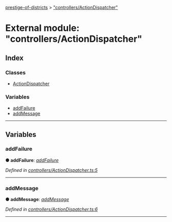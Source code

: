 [prestige-of-districts](../README.md) > ["controllers/ActionDispatcher"](../modules/_controllers_actiondispatcher_.md)

# External module: "controllers/ActionDispatcher"

## Index

### Classes

* [ActionDispatcher](../classes/_controllers_actiondispatcher_.actiondispatcher.md)

### Variables

* [addFailure](_controllers_actiondispatcher_.md#addfailure)
* [addMessage](_controllers_actiondispatcher_.md#addmessage)

---

## Variables

<a id="addfailure"></a>

###  addFailure

**● addFailure**: *[addFailure](_controllers_graphql_resolvers_failure_.md#failureresolver.mutation.addfailure)*

*Defined in [controllers/ActionDispatcher.ts:5](https://github.com/YarosJ/prestige-of-districts/blob/17f0d7b/controllers/ActionDispatcher.ts#L5)*

___
<a id="addmessage"></a>

###  addMessage

**● addMessage**: *[addMessage](_controllers_graphql_resolvers_message_.md#messageresolver.mutation.addmessage)*

*Defined in [controllers/ActionDispatcher.ts:6](https://github.com/YarosJ/prestige-of-districts/blob/17f0d7b/controllers/ActionDispatcher.ts#L6)*

___

